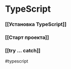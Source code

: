 # TypeScript

### [[Установка TypeScript]]
### [[Старт проекта]]

### [[try ... catch]]

#typescript
